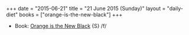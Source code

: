+++
date = "2015-06-21"
title = "21 June 2015 (Sunday)"
layout = "daily-diet"
books = ["orange-is-the-new-black"]
+++


* Book: [Orange is the New Black](/books/orange-is-the-new-black) {S} /f/